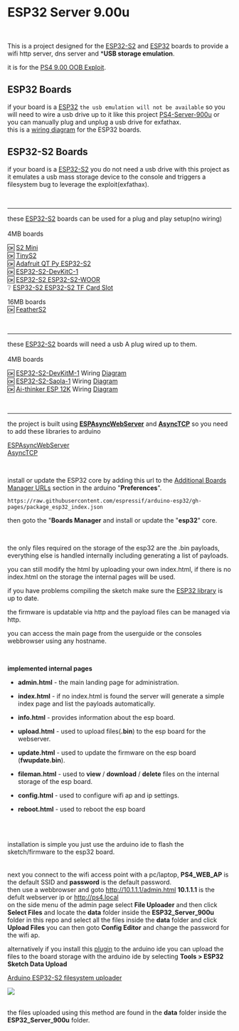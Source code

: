 # ESP32 Server 9.00u

<br>

This is a project designed for the <a href=https://www.espressif.com/en/products/socs/esp32-s2>ESP32-S2</a> and <a href=https://www.espressif.com/en/products/socs/esp32>ESP32</a> boards to provide a wifi http server, dns server and *<b>USB storage emulation</b>.

it is for the <a href=https://github.com/ChendoChap/pOOBs4>PS4 9.00 OOB Exploit</a>.


## ESP32 Boards

if your board is a <a href=https://www.espressif.com/en/products/socs/esp32>ESP32</a> `the usb emulation will not be available` so you will need to wire a usb drive up to it like this project <a href=https://github.com/stooged/PS4-Server-900u>PS4-Server-900u</a> or you can manually plug and unplug a usb drive for exfathax.<br>
this is a <a href=https://github.com/stooged/ESP32-Server-900u/blob/main/Images/esp32_diag.jpg>wiring diagram</a> for the ESP32 boards.


## ESP32-S2 Boards

if your board is a <a href=https://www.espressif.com/en/products/socs/esp32-s2>ESP32-S2</a> you do not need a usb drive with this project as it emulates a usb mass storage device to the console and triggers a filesystem bug to leverage the exploit(exfathax).

<br>

<hr>these <a href=https://www.espressif.com/en/products/socs/esp32-s2>ESP32-S2</a> boards can be used for a plug and play setup(no wiring)<br>
<br>
4MB boards<br>

:ok: <a href=https://www.wemos.cc/en/latest/s2/s2_mini.html>S2 Mini</a><br>
:ok: <a href=https://unexpectedmaker.com/tinys2>TinyS2</a><br>
:ok: <a href="https://www.adafruit.com/product/5325">Adafruit QT Py ESP32-S2</a><br>
:ok: <a href=https://docs.espressif.com/projects/esp-idf/en/latest/esp32s2/hw-reference/esp32s2/user-guide-s2-devkitc-1.html>ESP32-S2-DevKitC-1</a><br>
:ok: <a href="http://www.lilygo.cn/prod_view.aspx?TypeId=50063&Id=1320&FId=t3:50063:3">ESP32-S2 ESP32-S2-WOOR</a><br>
:grey_question: <a href="http://www.lilygo.cn/prod_view.aspx?TypeId=50063&Id=1300&FId=t3:50063:3">ESP32-S2 ESP32-S2 TF Card Slot</a><br>

16MB boards<br>
:ok: <a href=https://feathers2.io/>FeatherS2</a><br>

<br>

<hr>these <a href=https://www.espressif.com/en/products/socs/esp32-s2>ESP32-S2</a> boards will need a usb A plug wired up to them.<br>
<br>
4MB boards<br>

:ok: <a href=https://docs.espressif.com/projects/esp-idf/en/latest/esp32s2/hw-reference/esp32s2/user-guide-devkitm-1-v1.html>ESP32-S2-DevKitM-1</a> Wiring <a href=https://github.com/stooged/ESP32-Server-900u/blob/main/Images/esp32-s2-devkitm-1.jpg>Diagram</a><br>
:ok: <a href=https://docs.espressif.com/projects/esp-idf/en/latest/esp32s2/hw-reference/esp32s2/user-guide-saola-1-v1.2.html>ESP32-S2-Saola-1</a> Wiring <a href=https://github.com/stooged/ESP32-Server-900u/blob/main/Images/esp32-s2-saola-1.jpg>Diagram</a><br>
:ok: <a href=https://docs.ai-thinker.com/en/12k_development_board_esp32-s2>Ai-thinker ESP 12K</a> Wiring <a href=https://github.com/stooged/ESP32-Server-900u/blob/main/Images/ai-thinker-esp12k.jpg>Diagram</a><br>

<br><hr>

the project is built using <b><a href=https://github.com/me-no-dev/ESPAsyncWebServer>ESPAsyncWebServer</a></b> and <b><a href=https://github.com/me-no-dev/AsyncTCP>AsyncTCP</a></b> so you need to add these libraries to arduino

<a href=https://github.com/me-no-dev/ESPAsyncWebServer>ESPAsyncWebServer</a><br>
<a href=https://github.com/me-no-dev/AsyncTCP>AsyncTCP</a><br>

<br>

install or update the ESP32 core by adding this url to the <a href=https://docs.arduino.cc/learn/starting-guide/cores>Additional Boards Manager URLs</a> section in the arduino "<b>Preferences</b>".

` https://raw.githubusercontent.com/espressif/arduino-esp32/gh-pages/package_esp32_index.json `

then goto the "<b>Boards Manager</b> and install or update the "<b>esp32</b>" core.

<br>

the only files required on the storage of the esp32 are the .bin payloads, everything else is handled internally including generating a list of payloads.

you can still modify the html by uploading your own index.html, if there is no index.html on the storage the internal pages will be used.

if you have problems compiling the sketch make sure the <a href=https://github.com/espressif/arduino-esp32>ESP32 library</a> is up to date.

the firmware is updatable via http and the payload files can be managed via http.

you can access the main page from the userguide or the consoles webbrowser using any hostname.

<br>


<b>implemented internal pages</b>

* <b>admin.html</b> - the main landing page for administration.

* <b>index.html</b> - if no index.html is found the server will generate a simple index page and list the payloads automatically.

* <b>info.html</b> - provides information about the esp board.

* <b>upload.html</b> - used to upload files(<b>.bin</b>) to the esp board for the webserver.

* <b>update.html</b> - used to update the firmware on the esp board (<b>fwupdate.bin</b>).

* <b>fileman.html</b> - used to <b>view</b> / <b>download</b> / <b>delete</b> files on the internal storage of the esp board.

* <b>config.html</b> - used to configure wifi ap and ip settings.

* <b>reboot.html</b> - used to reboot the esp board


<br><br>


installation is simple you just use the arduino ide to flash the sketch/firmware to the esp32 board.<br>
<br>
<br>
next you connect to the wifi access point with a pc/laptop, <b>PS4_WEB_AP</b> is the default SSID and <b>password</b> is the default password.<br>
then use a webbrowser and goto http://10.1.1.1/admin.html <b>10.1.1.1</b> is the defult webserver ip or http://ps4.local<br>
on the side menu of the admin page select <b>File Uploader</b> and then click <b>Select Files</b> and locate the <b>data</b> folder inside the <b>ESP32_Server_900u</b> folder in this repo and select all the files inside the <b>data</b> folder and click <b>Upload Files</b>
you can then goto <b>Config Editor</b> and change the password for the wifi ap.


alternatively if you install this <a href=https://github.com/stooged/arduino-esp32fs-plugin>plugin</a> to the arduino ide you can upload the files to the board storage with the arduino ide by selecting <b>Tools > ESP32 Sketch Data Upload</b>

<a href=https://github.com/stooged/arduino-esp32fs-plugin>Arduino ESP32-S2 filesystem uploader</a>

<img src=https://github.com/stooged/ESP32-Server-900u/blob/main/Images/dataup.jpg><br><br>

the files uploaded using this method are found in the <b>data</b> folder inside the <b>ESP32_Server_900u</b> folder.
